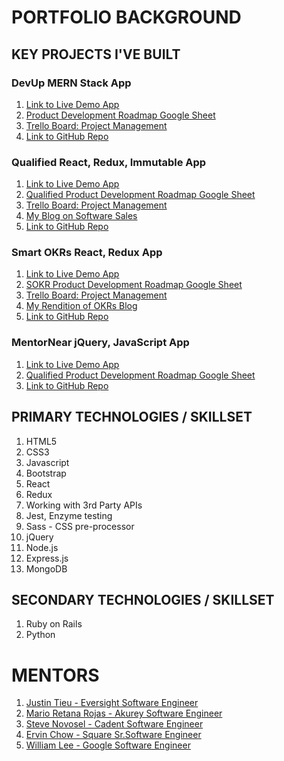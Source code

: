 # PORTFOLIO BACKGROUND

## KEY PROJECTS I'VE BUILT

### DevUp MERN Stack App

1. [Link to Live Demo App](https://mysterious-beach-31537.herokuapp.com/)
2. [Product Development Roadmap Google Sheet ](https://docs.google.com/spreadsheets/d/1o4sprh2MZLxBz51ovs73EU60IZluEcdfZgjpZjyBkiU/edit?usp=sharing)
3. [Trello Board: Project Management](https://trello.com/b/sm1E6ew0/devup-mern-stack-project)
4. [Link to GitHub Repo ](https://github.com/alexsjcho/mern-social-full-stack-app)

### Qualified React, Redux, Immutable App

1. [Link to Live Demo App ](https://nifty-hugle-cf06c5.netlify.com)
2. [Qualified Product Development Roadmap Google Sheet ](https://docs.google.com/spreadsheets/d/1rEqcpEd8b2sCHKsGvMcy7s1Rh6V66-jFo1X5c5EcSOE/edit?usp=sharing)
3. [Trello Board: Project Management](https://trello.com/b/Wxv7FAQB/qualified-react-crm)
4. [My Blog on Software Sales ](https://www.mraddoil.com/2018/12/23/is-software-sales-right-for-you/)
5. [Link to GitHub Repo ](https://github.com/alexsjcho/qualified-react-redux-immutable-app)

### Smart OKRs React, Redux App

1. [Link to Live Demo App](https://friendly-wiles-9707cf.netlify.com/)
2. [SOKR Product Development Roadmap Google Sheet ](https://docs.google.com/spreadsheets/d/1TXtMZzuoYQbTcidbsaGsN8lnYE67iHUw5Hx8yiXkN7E/edit?usp=sharing)
3. [Trello Board: Project Management](https://trello.com/b/aQDwaNUn/smartokrs)
4. [My Rendition of OKRs Blog](https://www.mraddoil.com/2019/02/10/okrs-goal-management-framework/)
5. [Link to GitHub Repo ](https://github.com/alexsjcho/smart-okr-react-redux-app)

### MentorNear jQuery, JavaScript App

1. [Link to Live Demo App ](https://alexsjcho.github.io/mentor-near-api-capstone/)
2. [Qualified Product Development Roadmap Google Sheet ](https://docs.google.com/spreadsheets/d/1rEqcpEd8b2sCHKsGvMcy7s1Rh6V66-jFo1X5c5EcSOE/edit?usp=sharing)
3. [Link to GitHub Repo ](https://github.com/alexsjcho/mentor-near-api-capstone)

## PRIMARY TECHNOLOGIES / SKILLSET

1. HTML5
2. CSS3
3. Javascript
4. Bootstrap
5. React
6. Redux
7. Working with 3rd Party APIs
8. Jest, Enzyme testing
9. Sass - CSS pre-processor
10. jQuery
11. Node.js
12. Express.js
13. MongoDB

## SECONDARY TECHNOLOGIES / SKILLSET

1. Ruby on Rails
2. Python

# MENTORS

1. [Justin Tieu - Eversight Software Engineer ](https://www.linkedin.com/in/justintieu/)
2. [Mario Retana Rojas - Akurey Software Engineer ](https://www.linkedin.com/in/marioretana/)
3. [Steve Novosel - Cadent Software Engineer ](https://www.linkedin.com/in/steve-novosel1183/)
4. [Ervin Chow - Square Sr.Software Engineer](https://www.linkedin.com/in/ervinchow/)
5. [William Lee - Google Software Engineer](https://www.linkedin.com/in/williamlee948/)
